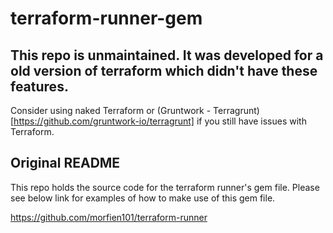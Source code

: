 # terraform-runner-gem

## This repo is unmaintained. It was developed for a old version of terraform which didn't have these features.

Consider using naked Terraform or (Gruntwork - Terragrunt)[https://github.com/gruntwork-io/terragrunt] if you still have issues with Terraform.

## Original README

This repo holds the source code for the terraform runner's gem file.
Please see below link for examples of how to make use of this gem file.

https://github.com/morfien101/terraform-runner
